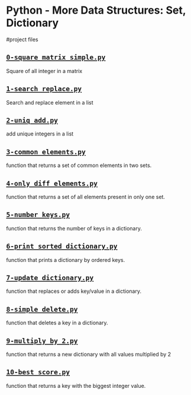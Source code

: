 # Python - More Data Structures: Set, Dictionary

#project files

## [`0-square_matrix_simple.py`](0-square_matrix_simple.py)
Square of all integer in a matrix

## [`1-search_replace.py`](1-search_replace.py)
Search and replace element in a list

## [`2-uniq_add.py`](2-uniq_add.py)
add unique integers in a list

## [`3-common_elements.py`](3-common_elements.py)
function that returns a set of common elements in two sets.

## [`4-only_diff_elements.py`](4-only_diff_elements.py)
function that returns a set of all elements present in only one set.

## [`5-number_keys.py`](5-number_keys.py)
function that returns the number of keys in a dictionary.

## [`6-print_sorted_dictionary.py`](6-print_sorted_dictionary.py)
function that prints a dictionary by ordered keys.

## [`7-update_dictionary.py`](7-update_dictionary.py)
function that replaces or adds key/value in a dictionary.

## [`8-simple_delete.py`](8-simple_delete.py)
function that deletes a key in a dictionary.

## [`9-multiply_by_2.py`](9-multiply_by_2.py)
function that returns a new dictionary with all values multiplied by 2

## [`10-best_score.py`](10-best_score.py)
function that returns a key with the biggest integer value.
